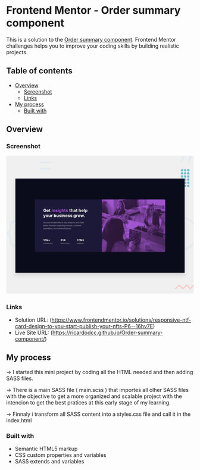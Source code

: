 # Frontend Mentor - Order summary component

This is a solution to the [Order summary component](https://www.frontendmentor.io/challenges/stats-preview-card-component-8JqbgoU62). Frontend Mentor challenges helps you to improve your coding skills by building realistic projects.

## Table of contents

- [Overview](#overview)
  - [Screenshot](#screenshot)
  - [Links](#links)
- [My process](#my-process)
  - [Built with](#built-with)

## Overview

### Screenshot

![](design/desktop-preview.jpg)


### Links

- Solution URL: (https://www.frontendmentor.io/solutions/responsive-ntf-card-design-to-you-start-publish-your-nfts-P6--16hv7E)
- Live Site URL: (https://ricardodcc.github.io/Order-summary-component/)

## My process
-> I started this mini project by coding all the HTML needed and then adding SASS files.

-> There is a main SASS file ( main.scss ) that importes all olher SASS files with the objective to get a more organized and scalable project with the intencion to get the best pratices at this early stage of my learning.

-> Finnaly i transform all SASS content into a styles.css file and call it in the index.html   

### Built with

- Semantic HTML5 markup
- CSS custom properties and variables
- SASS extends and variables